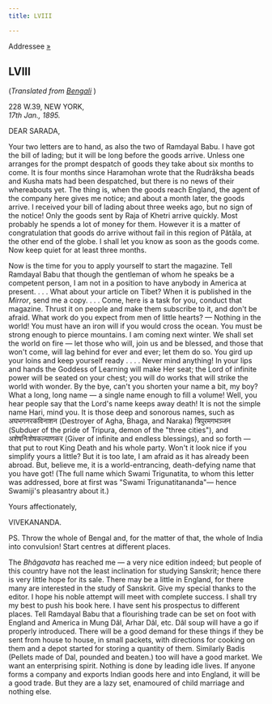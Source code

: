 ```yaml
---
title: LVIII

---
```





  

  
Addressee [»](091_sarada.htm)

## LVIII

(*Translated from [Bengali](b7254e6058.pdf)* )

228 W.39, NEW YORK,  
*17th Jan., 1895.*

DEAR SARADA,

Your two letters are to hand, as also the two of Ramdayal Babu. I have
got the bill of lading; but it will be long before the goods arrive.
Unless one arranges for the prompt despatch of goods they take about six
months to come. It is four months since Haramohan wrote that the
Rudrâksha beads and Kusha mats had been despatched, but there is no news
of their whereabouts yet. The thing is, when the goods reach England,
the agent of the company here gives me notice; and about a month later,
the goods arrive. I received your bill of lading about three weeks ago,
but no sign of the notice! Only the goods sent by Raja of Khetri arrive
quickly. Most probably he spends a lot of money for them. However it is
a matter of congratulation that goods do arrive without fail in this
region of Pâtâla, at the other end of the globe. I shall let you know as
soon as the goods come. Now keep quiet for at least three months.

Now is the time for you to apply yourself to start the magazine. Tell
Ramdayal Babu that though the gentleman of whom he speaks be a competent
person, I am not in a position to have anybody in America at present. .
. . What about your article on Tibet? When it is published in the
*Mirror*, send me a copy. . . . Come, here is a task for you, conduct
that magazine. Thrust it on people and make them subscribe to it, and
don't be afraid. What work do you expect from men of little hearts? —
Nothing in the world! You must have an iron will if you would cross the
ocean. You must be strong enough to pierce mountains. I am coming next
winter. We shall set the world on fire — let those who will, join us and
be blessed, and those that won't come, will lag behind for ever and
ever; let them do so. You gird up your loins and keep yourself ready . .
. . Never mind anything! In your lips and hands the Goddess of Learning
will make Her seat; the Lord of infinite power will be seated on your
chest; you will do works that will strike the world with wonder. By the
bye, can't you shorten your name a bit, my boy? What a long, long name —
a single name enough to fill a volume! Well, you hear people say that
the Lord's name keeps away death! It is not the simple name Hari, mind
you. It is those deep and sonorous names, such as अघभगनरकविनाशन
(Destroyer of Agha, Bhaga, and Naraka) त्रिपुरमगभञ्जन (Subduer of the
pride of Tripura, demon of the "three cities"), and अशेषनिःशेषकल्याणकर
(Giver of infinite and endless blessings), and so forth — that put to
rout King Death and his whole party. Won't it look nice if you simplify
yours a little? But it is too late, I am afraid as it has already been
abroad. But, believe me, it is a world-entrancing, death-defying name
that you have got! (The full name which Swami Trigunatita, to whom this
letter was addressed, bore at first was "Swami Trigunatitananda"— hence
Swamiji's pleasantry about it.) 

Yours affectionately,

VIVEKANANDA.

  
PS. Throw the whole of Bengal and, for the matter of that, the whole of
India into convulsion! Start centres at different places.

The *Bhâgavata* has reached me — a very nice edition indeed; but people
of this country have not the least inclination for studying Sanskrit;
hence there is very little hope for its sale. There may be a little in
England, for there many are interested in the study of Sanskrit. Give my
special thanks to the editor. I hope his noble attempt will meet with
complete success. I shall try my best to push his book here. I have sent
his prospectus to different places. Tell Ramdayal Babu that a
flourishing trade can be set on foot with England and America in Mung
Dâl, Arhar Dâl, etc. Dâl soup will have a go if properly introduced.
There will be a good demand for these things if they be sent from house
to house, in small packets, with directions for cooking on them and a
depot started for storing a quantity of them. Similarly Badis (Pellets
made of Dal, pounded and beaten.) too will have a good market. We want
an enterprising spirit. Nothing is done by leading idle lives. If anyone
forms a company and exports Indian goods here and into England, it will
be a good trade. But they are a lazy set, enamoured of child marriage
and nothing else.


